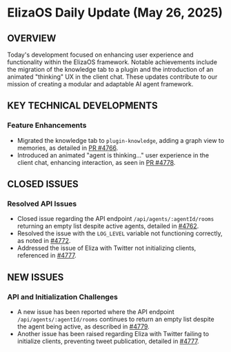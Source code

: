 # ElizaOS Daily Update (May 26, 2025)

## OVERVIEW 
Today's development focused on enhancing user experience and functionality within the ElizaOS framework. Notable achievements include the migration of the knowledge tab to a plugin and the introduction of an animated "thinking" UX in the client chat. These updates contribute to our mission of creating a modular and adaptable AI agent framework.

## KEY TECHNICAL DEVELOPMENTS

### Feature Enhancements
- Migrated the knowledge tab to `plugin-knowledge`, adding a graph view to memories, as detailed in [PR #4766](https://github.com/elizaos/eliza/pull/4766).
- Introduced an animated "agent is thinking..." user experience in the client chat, enhancing interaction, as seen in [PR #4778](https://github.com/elizaos/eliza/pull/4778).

## CLOSED ISSUES

### Resolved API Issues
- Closed issue regarding the API endpoint `/api/agents/:agentId/rooms` returning an empty list despite active agents, detailed in [#4762](https://github.com/elizaos/eliza/issues/4762).
- Resolved the issue with the `LOG_LEVEL` variable not functioning correctly, as noted in [#4772](https://github.com/elizaos/eliza/issues/4772).
- Addressed the issue of Eliza with Twitter not initializing clients, referenced in [#4777](https://github.com/elizaos/eliza/issues/4777).

## NEW ISSUES

### API and Initialization Challenges
- A new issue has been reported where the API endpoint `/api/agents/:agentId/rooms` continues to return an empty list despite the agent being active, as described in [#4779](https://github.com/elizaos/eliza/issues/4779).
- Another issue has been raised regarding Eliza with Twitter failing to initialize clients, preventing tweet publication, detailed in [#4777](https://github.com/elizaos/eliza/issues/4777).